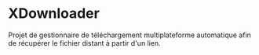 # XDownloader
Projet de gestionnaire de téléchargement multiplateforme automatique afin de récupérer le fichier distant à partir d'un lien.
